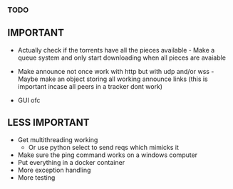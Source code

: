 ### TODO

## IMPORTANT

- Actually check if the torrents have all the pieces available
        - Make a queue system and only start downloading when all pieces are avaiable

- Make announce not once work with http but with udp and/or wss
        - Maybe make an object storing all working announce links (this is important incase all peers in a tracker dont work)

- GUI ofc


## LESS IMPORTANT

- Get multithreading working
    - Or use python select to send reqs which mimicks it
- Make sure the ping command works on a windows computer
- Put everything in a docker container
- More exception handling
- More testing
    